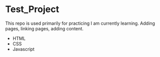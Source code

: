 # Test_Project

This repo is used primarily for practicing I am currently learning.
Adding pages, linking pages, adding content.

- HTML
- CSS
- Javascript
